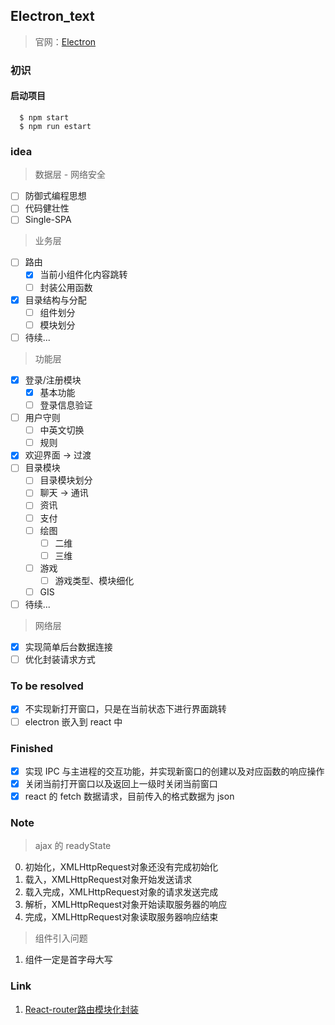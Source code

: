 ## Electron_text

> 官网：[Electron](https://electronjs.org/)

### 初识

#### 启动项目

``` node
  $ npm start
  $ npm run estart
```

### idea

> 数据层 - 网络安全

- [ ] 防御式编程思想
- [ ] 代码健壮性
- [ ] Single-SPA

> 业务层

- [ ] 路由
  - [x] 当前小组件化内容跳转
  - [ ] 封装公用函数
- [x] 目录结构与分配
  - [ ] 组件划分
  - [ ] 模块划分
- [ ] 待续...

> 功能层

- [x] 登录/注册模块
  - [x] 基本功能
  - [ ] 登录信息验证
- [ ] 用户守则
  - [ ] 中英文切换
  - [ ] 规则
- [x] 欢迎界面 -> 过渡
- [ ] 目录模块
  - [ ] 目录模块划分
  - [ ] 聊天 -> 通讯
  - [ ] 资讯
  - [ ] 支付
  - [ ] 绘图
    - [ ] 二维
    - [ ] 三维
  - [ ] 游戏
    - [ ] 游戏类型、模块细化
  - [ ] GIS
- [ ] 待续...

> 网络层

- [x] 实现简单后台数据连接
- [ ] 优化封装请求方式

### To be resolved
- [x] 不实现新打开窗口，只是在当前状态下进行界面跳转
- [ ] electron 嵌入到 react 中

### Finished

- [x] 实现 IPC 与主进程的交互功能，并实现新窗口的创建以及对应函数的响应操作
- [x] 关闭当前打开窗口以及返回上一级时关闭当前窗口
- [x] react 的 fetch 数据请求，目前传入的格式数据为 json

### Note

> ajax 的 readyState

0. 初始化，XMLHttpRequest对象还没有完成初始化
1. 载入，XMLHttpRequest对象开始发送请求
2. 载入完成，XMLHttpRequest对象的请求发送完成
3. 解析，XMLHttpRequest对象开始读取服务器的响应
4. 完成，XMLHttpRequest对象读取服务器响应结束

> 组件引入问题

1. 组件一定是首字母大写

### Link

1. [React-router路由模块化封装](https://www.jianshu.com/p/d4283e7f3c3c)
